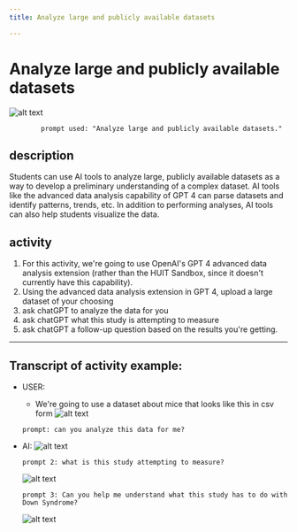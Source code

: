 ```yaml
---
title: Analyze large and publicly available datasets

---
```


# Analyze large and publicly available datasets

![alt text](https://files.slack.com/files-pri/T0HTW3H0V-F060Q793TNX/oue_034.png?pub_secret=1cf111f42b)

            prompt used: "Analyze large and publicly available datasets."
            
## description
Students can use AI tools to analyze large, publicly available datasets as a way to develop a preliminary understanding of a complex dataset. AI tools like the advanced data analysis capability of GPT 4 can parse datasets and identify patterns, trends, etc. In addition to performing analyses, AI tools can also help students visualize the data.

## activity
1. For this activity, we're going to use OpenAI's GPT 4 advanced data analysis extension (rather than the HUIT Sandbox, since it doesn't currently have this capability).
2. Using the advanced data analysis extension in GPT 4, upload a large dataset of your choosing
3. ask chatGPT to analyze the data for you
4. ask chatGPT what this study is attempting to measure
5. ask chatGPT a follow-up question based on the results you're getting.

---
## Transcript of activity example: 
* USER:
    * We're going to use a dataset about mice that looks like this in csv form
    ![alt text](https://files.slack.com/files-pri/T0HTW3H0V-F062GJFGNUV/screen_shot_2023-10-24_at_11.45.22_am.png?pub_secret=e706662e9c)

    ```prompt: can you analyze this data for me?```

* AI: 
    ![alt text](https://files.slack.com/files-pri/T0HTW3H0V-F063EGSFBPA/screen_shot_2023-10-25_at_10.09.14_am.png?pub_secret=af3ce30de8)

    ```prompt 2: what is this study attempting to measure?```

    ![alt text](https://files.slack.com/files-pri/T0HTW3H0V-F062RE51YKD/screen_shot_2023-10-25_at_10.08.59_am.png?pub_secret=ae4f9c5733)

    ```prompt 3: Can you help me understand what this study has to do with Down Syndrome?```
    
    ![alt text](https://files.slack.com/files-pri/T0HTW3H0V-F063EH6AU48/screen_shot_2023-10-25_at_10.11.15_am.png?pub_secret=d2aa785a7f)


